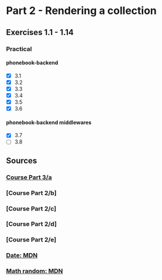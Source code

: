 # Part 2 - Rendering a collection

## Exercises 1.1 - 1.14

### Practical
#### phonebook-backend
- [x] 3.1
- [x] 3.2
- [x] 3.3
- [x] 3.4
- [x] 3.5
- [x] 3.6
#### phonebook-backend middlewares
- [x] 3.7
- [ ] 3.8
## Sources
### [Course Part 3/a](https://fullstackopen.com/en/part3/node_js_and_express)
### [Course Part 2/b]
### [Course Part 2/c]
### [Course Part 2/d]
### [Course Part 2/e]

### [Date: MDN](https://developer.mozilla.org/en-US/docs/Web/JavaScript/Reference/Global_Objects/Date)
### [Math random: MDN](https://developer.mozilla.org/en-US/docs/Web/JavaScript/Reference/Global_Objects/Math/random)